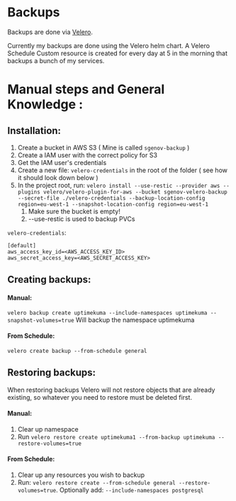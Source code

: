 # Backups

Backups are done via [Velero](https://github.com/vmware-tanzu/velero).

Currently my backups are done using the Velero helm chart. 
A Velero Schedule Custom resource is created for every day at 5 in the morning that backups a bunch of my services.


# Manual steps and General Knowledge :

## Installation:
1. Create a bucket in AWS S3 ( Mine is called `sgenov-backup` )
2. Create a IAM user with the correct policy for S3
3. Get the IAM user's credentials
4. Create a new file: `velero-credentials` in the root of the folder ( see how it should look down below )
5. In the project root, run: `velero install --use-restic --provider aws --plugins velero/velero-plugin-for-aws --bucket sgenov-velero-backup --secret-file ./velero-credentials --backup-location-config region=eu-west-1 --snapshot-location-config region=eu-west-1`
    1. Make sure the bucket is empty!
    2. --use-restic is used to backup PVCs

`velero-credentials`:
~~~
[default]
aws_access_key_id=<AWS_ACCESS_KEY_ID>
aws_secret_access_key=<AWS_SECRET_ACCESS_KEY>
~~~

## Creating backups:

#### Manual:
`velero backup create uptimekuma --include-namespaces uptimekuma --snapshot-volumes=true` Will backup the namespace uptimekuma

#### From Schedule:
`velero create backup --from-schedule general`


## Restoring backups:

When restoring backups Velero will not restore objects that are already existing, so whatever you need to restore must be deleted first. 

#### Manual:
1. Clear up namespace
2. Run `velero restore create uptimekuma1 --from-backup uptimekuma --restore-volumes=true`

#### From Schedule:
1. Clear up any resources you wish to backup
2. Run: `velero restore create --from-schedule general --restore-volumes=true`. Optionally add: `--include-namespaces postgresql`
